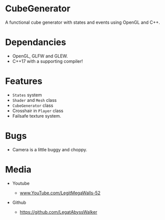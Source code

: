 # CubeGenerator
A functional cube generator with states and events using OpenGL and C++.

# Dependancies
* OpenGL, GLFW and GLEW.
* C++17 with a supporting compiler!

# Features
* `States` system
* `Shader` and `Mesh` class
* `CubeGenerator` class
* Crosshair in `Player` class
* Failsafe texture system. 

# Bugs
* Camera is a little buggy and choppy.

# Media
* Youtube
  -  www.YouTube.com/LegitMegaWalls-52
  
* Github
  - https://github.com/LegatAbyssWalker
